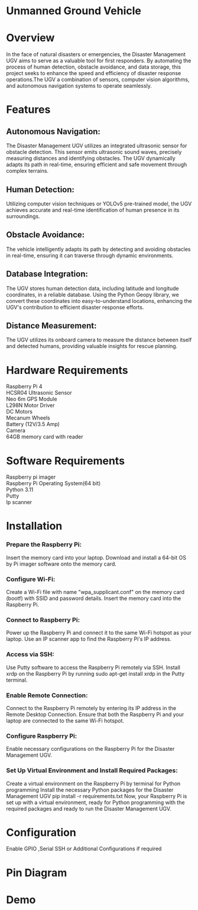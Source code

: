 # Unmanned Ground Vehicle
# Overview
In the face of natural disasters or emergencies, the Disaster Management UGV aims to serve as a valuable tool for first responders. By automating the process of human detection, obstacle avoidance, and data storage, this project seeks to enhance the speed and efficiency of disaster response operations.The UGV a combination of sensors, computer vision algorithms, and autonomous navigation systems to operate seamlessly. 

# Features
## Autonomous Navigation: 
The Disaster Management UGV utilizes an integrated ultrasonic sensor for obstacle detection. This sensor emits ultrasonic sound waves, precisely measuring distances and identifying obstacles. The UGV dynamically adapts its path in real-time, ensuring efficient and safe movement through complex terrains.

## Human Detection: 
Utilizing computer vision techniques or YOLOv5 pre-trained model, the UGV achieves accurate and real-time identification of human presence in its surroundings.

## Obstacle Avoidance: 
The vehicle intelligently adapts its path by detecting and avoiding obstacles in real-time, ensuring it can traverse through dynamic environments.

## Database Integration: 
The UGV stores human detection data, including latitude and longitude coordinates, in a reliable database. Using the Python Geopy library, we convert these coordinates into easy-to-understand locations, enhancing the UGV's contribution to efficient disaster response efforts.

## Distance Measurement: 
The UGV utilizes its onboard camera to measure the distance between itself and detected humans, providing valuable insights for rescue planning.

# Hardware Requirements
Raspberry Pi 4<br />
HCSR04 Ultrasonic Sensor<br />
Neo 6m GPS Module<br />
L298N Motor Driver<br />
DC Motors<br />
Mecanum Wheels<br />
Battery (12V/3.5 Amp)<br />
Camera<br />
64GB memory card with reader<br />

# Software Requirements
Raspberry pi imager<br />
Raspberry Pi Operating System(64 bit)<br />
Python 3.11<br />
Putty<br />
Ip scanner<br />

# Installation
### Prepare the Raspberry Pi:
Insert the memory card into your laptop.
Download and install a 64-bit OS by Pi imager software onto the memory card.
### Configure Wi-Fi:
Create a Wi-Fi file with name "wpa_supplicant.conf" on the memory card (bootf) with SSID and password details.
Insert the memory card into the Raspberry Pi.
### Connect to Raspberry Pi:
Power up the Raspberry Pi and connect it to the same Wi-Fi hotspot as your laptop.
Use an IP scanner app to find the Raspberry Pi's IP address.
### Access via SSH:
Use Putty software to access the Raspberry Pi remotely via SSH.
Install xrdp on the Raspberry Pi by running sudo apt-get install xrdp in the Putty terminal.
### Enable Remote Connection:
Connect to the Raspberry Pi remotely by entering its IP address in the Remote Desktop Connection.
Ensure that both the Raspberry Pi and your laptop are connected to the same Wi-Fi hotspot.
### Configure Raspberry Pi:
Enable necessary configurations on the Raspberry Pi for the Disaster Management UGV.
### Set Up Virtual Environment and Install Required Packages:
Create a virtual environment on the Raspberry Pi by terminal for Python programming
Install the necessary Python packages for the Disaster Management UGV
pip install -r requirements.txt
Now, your Raspberry Pi is set up with a virtual environment, ready for Python programming with the required packages and ready to run the Disaster Management UGV.
# Configuration
Enable GPIO ,Serial SSH or Additional Configurations if required

# Pin Diagram


# Demo
